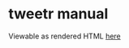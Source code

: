 # tweetr manual
Viewable as rendered HTML [here](https://rawcdn.githack.com/nabijaczleweli/tweetr/man/tweetr.1.html)
